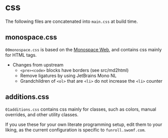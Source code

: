 # css

The following files are concatenated into
`main.css` at build time.

## monospace.css

`00monospace.css` is based on the
[Monospace Web](https://owickstrom.github.io/the-monospace-web/),
and contains css mainly for HTML tags.

* Changes from upstream
  * `<pre><code>` blocks have borders (see src/md2html)
  * Remove ligatures by using JetBrains Mono NL
  * Grandchildren of `<ol>` that are `<li>` do not increase the `<li>` counter

## additions.css

`01additions.css` contains css mainly for classes,
such as colors, manual overrides, and other utility classes.

If you use these for your own literate programming setup,
edit them to your liking, as the current
configuration is specific to `funroll.swomf.com`.
